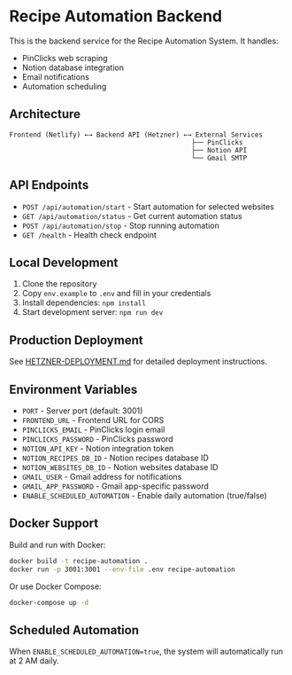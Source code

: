 # Recipe Automation Backend

This is the backend service for the Recipe Automation System. It handles:
- PinClicks web scraping
- Notion database integration
- Email notifications
- Automation scheduling

## Architecture

```
Frontend (Netlify) ←→ Backend API (Hetzner) ←→ External Services
                                              ├── PinClicks
                                              ├── Notion API
                                              └── Gmail SMTP
```

## API Endpoints

- `POST /api/automation/start` - Start automation for selected websites
- `GET /api/automation/status` - Get current automation status
- `POST /api/automation/stop` - Stop running automation
- `GET /health` - Health check endpoint

## Local Development

1. Clone the repository
2. Copy `env.example` to `.env` and fill in your credentials
3. Install dependencies: `npm install`
4. Start development server: `npm run dev`

## Production Deployment

See [HETZNER-DEPLOYMENT.md](./HETZNER-DEPLOYMENT.md) for detailed deployment instructions.

## Environment Variables

- `PORT` - Server port (default: 3001)
- `FRONTEND_URL` - Frontend URL for CORS
- `PINCLICKS_EMAIL` - PinClicks login email
- `PINCLICKS_PASSWORD` - PinClicks password
- `NOTION_API_KEY` - Notion integration token
- `NOTION_RECIPES_DB_ID` - Notion recipes database ID
- `NOTION_WEBSITES_DB_ID` - Notion websites database ID
- `GMAIL_USER` - Gmail address for notifications
- `GMAIL_APP_PASSWORD` - Gmail app-specific password
- `ENABLE_SCHEDULED_AUTOMATION` - Enable daily automation (true/false)

## Docker Support

Build and run with Docker:
```bash
docker build -t recipe-automation .
docker run -p 3001:3001 --env-file .env recipe-automation
```

Or use Docker Compose:
```bash
docker-compose up -d
```

## Scheduled Automation

When `ENABLE_SCHEDULED_AUTOMATION=true`, the system will automatically run at 2 AM daily.
